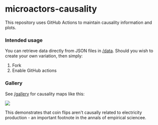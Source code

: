 # microactors-causality

This repository uses GitHub Actions to maintain causality information and plots. 

### Intended usage 

You can retrieve data directly from JSON files in [/data](https://github.com/microprediction/microactors-causality/tree/main/data). Should you wish to create your
own variation, then simply:

  1. Fork
  2. Enable GitHub actions
  
### Gallery

See [/gallery](https://github.com/microprediction/microactors-causality/tree/main/gallery) for causality maps like this:

![](https://i.imgur.com/mEA8Iom.png)

This demonstrates that coin flips aren't causally related to electricity production - an important footnote in the annals of empirical sciencee. 
